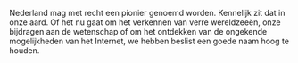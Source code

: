 Nederland mag met recht een pionier genoemd worden. Kennelijk zit dat in onze
aard. Of het nu gaat om het verkennen van verre wereldzeeën, onze bijdragen
aan de wetenschap of om het ontdekken van de ongekende mogelijkheden van het
Internet, we hebben beslist een goede naam hoog te houden.
